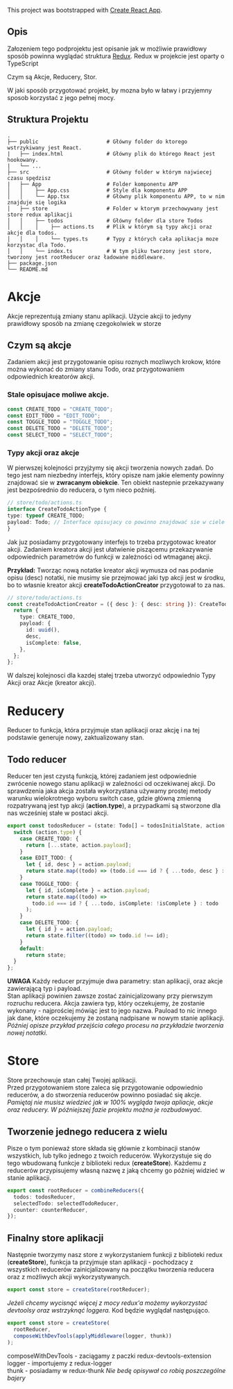 This project was bootstrapped with [Create React App](https://github.com/facebook/create-react-app).

## Opis

Załozeniem tego podprojektu jest opisanie jak w możliwie prawidłowy sposób powinna wyglądać struktura [Redux](https://redux.js.org/).
Redux w projekcie jest oparty o TypeScript

Czym są Akcje, Reducery, Stor.

W jaki sposób przygotować projekt, by mozna było w łatwy i przyjemny sposob korzystać z jego pełnej mocy.

## Struktura Projektu
    .
    ├── public                      # Główny folder do ktorego wstrzykiwany jest React.
    |   ├── index.html              # Główny plik do którego React jest hookowany.
    |   └── ...
    ├── src                         # Główny folder w którym najwiecej czasu spędzisz
    |   ├── App                     # Folder komponentu APP
    │   │    ├── App.css            # Style dla komponentu APP
    │   │    └── App.tsx            # Główny plik komponentu APP, to w nim znajduje się logika
    │   ├── store                   # Folder w ktorym przechowywany jest store redux aplikacji
    │   │    ├── todos              # Główny folder dla store Todos
    │   │    │    ├── actions.ts    # Plik w którym są typy akcji oraz akcje dla todos.
    │   │    │    └── types.ts      # Typy z których cała aplikacja moze korzystac dla Todo.
    │   │    └── index.ts           # W tym pliku tworzony jest store, tworzony jest rootReducer oraz ładowane middleware.
    ├── package.json
    └── README.md

# Akcje

Akcje reprezentują zmiany stanu aplikacji. Użycie akcji to jedyny prawidłowy sposób na zmianę czegokolwiek w storze

## Czym są akcje

Zadaniem akcji jest przygotowanie opisu roznych mozliwych krokow, które można wykonać do zmiany stanu Todo, oraz przygotowaniem odpowiednich kreatorów akcji.

### Stale opisujace moliwe akcje.

``` ts
const CREATE_TODO = "CREATE_TODO";
const EDIT_TODO = "EDIT_TODO";
const TOGGLE_TODO = "TOGGLE_TODO";
const DELETE_TODO = "DELETE_TODO";
const SELECT_TODO = "SELECT_TODO";
```

### Typy akcji oraz akcje

W pierwszej kolejności przyjżymy się akcji tworzenia nowych zadań.
Do tego jest nam niezbedny interfejs, który opisze nam jakie elementy powinny znajdować sie w <b>zwracanym obiekcie</b>.
Ten obiekt nastepnie przekazywany jest bezpośrednio do reducera, o tym nieco poźniej.

``` ts
// store/todo/actions.ts
interface CreateTodoActionType {
type: typeof CREATE_TODO;
payload: Todo; // Interface opisujacy co powinno znajdować sie w ciele Todo. //store/todo/types.ts
}
```

Jak juz posiadamy przygotowany interfejs to trzeba przygotowac kreator akcji.
Zadaniem kreatora akcji jest ułatwienie piszącemu przekazywanie odpowiednich parametrów do funkcji w zależności od wtmaganej akcji.

<b>Przykład:</b> Tworząc nową notatke kreator akcji wymusza od nas podanie opisu (desc) notatki, nie musimy sie przejmować jaki typ akcji jest w środku, bo to własnie kreator akcji <b>createTodoActionCreator</b> przygotował to za nas.

``` ts
// store/todo/actions.ts
const createTodoActionCreator = ({ desc }: { desc: string }): CreateTodoActionType => {
  return {
    type: CREATE_TODO,
    payload: {
      id: uuid(),
      desc,
      isComplete: false,
    },
  };
};
```
W dalszej kolejnosci dla kazdej stałej trzeba utworzyć odpowiednio Typy Akcji oraz Akcje (kreator akcji).

# Reducery

Reducer to funkcja, która przyjmuje stan aplikacji oraz akcję i na tej podstawie generuje nowy, zaktualizowany stan.

## Todo reducer
Reducer ten jest czystą funkcją, której zadaniem jest odpowiednie zwrócenie nowego stanu aplikacji w zależności od oczekiwanej akcji.
Do sprawdzenia jaka akcja została wykorzystana używamy prostej metody warunku wielokrotnego wyboru switch case, gdzie główną zmienną rozpatrywaną jest typ akcji (<b>action.type</b>), a przypadkami są stworzone dla nas wcześniej stałe w postaci akcji.

``` ts
export const todosReducer = (state: Todo[] = todosInitialState, action: TodoActionTypes) => {
  switch (action.type) {
    case CREATE_TODO: {
      return [...state, action.payload];
    }
    case EDIT_TODO: {
      let { id, desc } = action.payload;
      return state.map((todo) => (todo.id === id ? { ...todo, desc } : todo));
    }
    case TOGGLE_TODO: {
      let { id, isComplete } = action.payload;
      return state.map((todo) =>
        todo.id === id ? { ...todo, isComplete: !isComplete } : todo
      );
    }
    case DELETE_TODO: {
      let { id } = action.payload;
      return state.filter((todo) => todo.id !== id);
    }
    default:
      return state;
  }
};
```
<b>UWAGA</b> Każdy reducer przyjmuje dwa parametry: stan aplikacji, oraz akcje zawierającą typ i payload.
</br>
Stan aplikacji powinien zawsze zostać zainicjalizowany przy pierwszym rozruchu reducera.
Akcja zawiera typ, który oczekujemy, że zostanie wykonany - najprościej mówiąc jest to jego nazwa.
Pauload to nic innego jak dane, które oczekujemy że zostaną nadpisane w nowym stanie aplikacji.
</br>
<i>Później opisze przykład przejścia całego procesu na przykładzie tworzenia nowej notatki.</i>

# Store
Store przechowuje stan całej Twojej aplikacji.
</br>
Przed przygotowaniem store zaleca się przygotowanie odpowiednio reducerów, a do stworzenia reducerów powinno posiadać się akcje.
</br>
<i>Pamiętaj nie musisz wiedzieć jak w 100% wygląda twoja apliacje, akcje oraz reducery. W późniejszej fazie projektu można je rozbudowyać.</i>
</br>
## Tworzenie jednego reducera z wielu
Pisze o tym ponieważ store składa się głównie z kombinacji stanów wszystkich, lub tylko jednego z twoich reducerów.
Wykorzystuje się do tego wbudowaną funkcje z biblioteki redux (<b>createStore</b>). Każdemu z reducerów przypisujemy własną nazwę z jaką chcemy go później widzieć w stanie aplikacji.
``` ts
export const rootReducer = combineReducers({
  todos: todosReducer,
  selectedTodo: selectedTodoReducer,
  counter: counterReducer,
});
```

## Finalny store aplikacji
Następnie tworzymy nasz store z wykorzystaniem funkcji z biblioteki redux (<b>createStore</b>), funkcja ta przyjmuje stan aplikacji - pochodzacy z wszystkich reducerów zainicjalizowany na początku tworzenia reducera oraz z możliwych akcji wykorzystywanych.
``` ts
export const store = createStore(rootReducer);
```

<i>Jeżeli chcemy wycisnąć więcej z mocy redux'a możemy wykorzystać devtoolsy oraz wstrzyknąć loggera.</i>
Kod będzie wyglądał następująco.
``` ts
export const store = createStore(
  rootReducer,
  composeWithDevTools(applyMiddleware(logger, thunk))
);
```
composeWithDevTools - zaciągamy z paczki redux-devtools-extension
</br>
logger - importujemy z redux-logger
</br>
thunk - posiadamy w redux-thunk <i>Nie bedę opisywał co robią poszczególne bajery</i>
